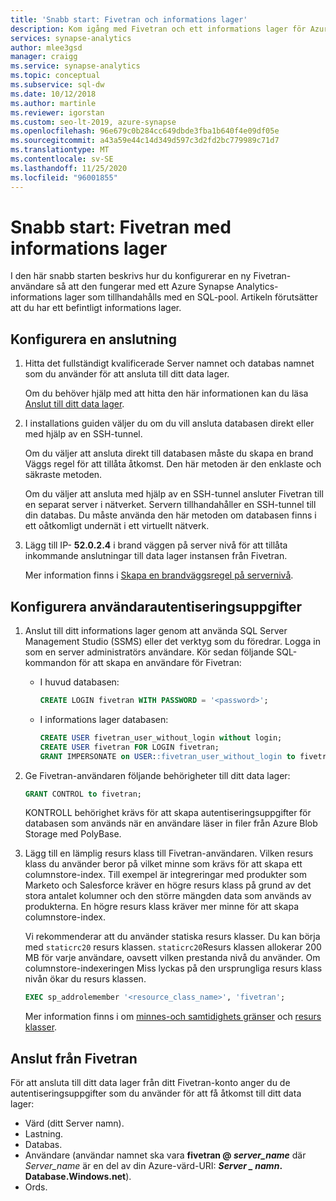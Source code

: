```yaml
---
title: 'Snabb start: Fivetran och informations lager'
description: Kom igång med Fivetran och ett informations lager för Azure Synapse Analytics.
services: synapse-analytics
author: mlee3gsd
manager: craigg
ms.service: synapse-analytics
ms.topic: conceptual
ms.subservice: sql-dw
ms.date: 10/12/2018
ms.author: martinle
ms.reviewer: igorstan
ms.custom: seo-lt-2019, azure-synapse
ms.openlocfilehash: 96e679c0b284cc649dbde3fba1b640f4e09df05e
ms.sourcegitcommit: a43a59e44c14d349d597c3d2fd2bc779989c71d7
ms.translationtype: MT
ms.contentlocale: sv-SE
ms.lasthandoff: 11/25/2020
ms.locfileid: "96001855"
---
```

# <a name="quickstart-fivetran-with-data-warehouse"></a>Snabb start: Fivetran med informations lager 

I den här snabb starten beskrivs hur du konfigurerar en ny Fivetran-användare så att den fungerar med ett Azure Synapse Analytics-informations lager som tillhandahålls med en SQL-pool. Artikeln förutsätter att du har ett befintligt informations lager.

## <a name="set-up-a-connection"></a>Konfigurera en anslutning

1. Hitta det fullständigt kvalificerade Server namnet och databas namnet som du använder för att ansluta till ditt data lager.
    
    Om du behöver hjälp med att hitta den här informationen kan du läsa [Anslut till ditt data lager](../sql/connect-overview.md).

2. I installations guiden väljer du om du vill ansluta databasen direkt eller med hjälp av en SSH-tunnel.

   Om du väljer att ansluta direkt till databasen måste du skapa en brand Väggs regel för att tillåta åtkomst. Den här metoden är den enklaste och säkraste metoden.

   Om du väljer att ansluta med hjälp av en SSH-tunnel ansluter Fivetran till en separat server i nätverket. Servern tillhandahåller en SSH-tunnel till din databas. Du måste använda den här metoden om databasen finns i ett oåtkomligt undernät i ett virtuellt nätverk.

3. Lägg till IP- **52.0.2.4** i brand väggen på server nivå för att tillåta inkommande anslutningar till data lager instansen från Fivetran.

   Mer information finns i [Skapa en brandväggsregel på servernivå](create-data-warehouse-portal.md#create-a-server-level-firewall-rule).

## <a name="set-up-user-credentials"></a>Konfigurera användarautentiseringsuppgifter

1. Anslut till ditt informations lager genom att använda SQL Server Management Studio (SSMS) eller det verktyg som du föredrar. Logga in som en server administratörs användare. Kör sedan följande SQL-kommandon för att skapa en användare för Fivetran:

    - I huvud databasen: 
    
      ```sql
      CREATE LOGIN fivetran WITH PASSWORD = '<password>'; 
      ```

    - I informations lager databasen:

      ```sql
      CREATE USER fivetran_user_without_login without login;
      CREATE USER fivetran FOR LOGIN fivetran;
      GRANT IMPERSONATE on USER::fivetran_user_without_login to fivetran;
      ```

2. Ge Fivetran-användaren följande behörigheter till ditt data lager:

    ```sql
    GRANT CONTROL to fivetran;
    ```

    KONTROLL behörighet krävs för att skapa autentiseringsuppgifter för databasen som används när en användare läser in filer från Azure Blob Storage med PolyBase.

3. Lägg till en lämplig resurs klass till Fivetran-användaren. Vilken resurs klass du använder beror på vilket minne som krävs för att skapa ett columnstore-index. Till exempel är integreringar med produkter som Marketo och Salesforce kräver en högre resurs klass på grund av det stora antalet kolumner och den större mängden data som används av produkterna. En högre resurs klass kräver mer minne för att skapa columnstore-index.

    Vi rekommenderar att du använder statiska resurs klasser. Du kan börja med `staticrc20` resurs klassen. `staticrc20`Resurs klassen allokerar 200 MB för varje användare, oavsett vilken prestanda nivå du använder. Om columnstore-indexeringen Miss lyckas på den ursprungliga resurs klass nivån ökar du resurs klassen.

    ```sql
    EXEC sp_addrolemember '<resource_class_name>', 'fivetran';
    ```

    Mer information finns i om [minnes-och samtidighets gränser](memory-concurrency-limits.md) och [resurs klasser](sql-data-warehouse-memory-optimizations-for-columnstore-compression.md#ways-to-allocate-more-memory).


## <a name="connect-from-fivetran"></a>Anslut från Fivetran

För att ansluta till ditt data lager från ditt Fivetran-konto anger du de autentiseringsuppgifter som du använder för att få åtkomst till ditt data lager: 

* Värd (ditt Server namn).
* Lastning.
* Databas.
* Användare (användar namnet ska vara **fivetran \@ _server_name_** där *Server_name* är en del av din Azure-värd-URI: **_Server \_ namn_. Database.Windows.net**).
* Ords.
